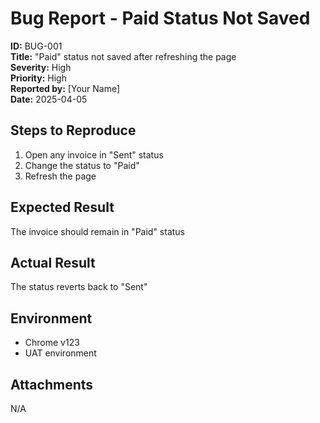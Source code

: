 # Bug Report - Paid Status Not Saved

**ID:** BUG-001  
**Title:** "Paid" status not saved after refreshing the page  
**Severity:** High  
**Priority:** High  
**Reported by:** [Your Name]  
**Date:** 2025-04-05

## Steps to Reproduce
1. Open any invoice in "Sent" status  
2. Change the status to "Paid"  
3. Refresh the page

## Expected Result
The invoice should remain in "Paid" status

## Actual Result
The status reverts back to "Sent"

## Environment
- Chrome v123
- UAT environment

## Attachments
N/A
